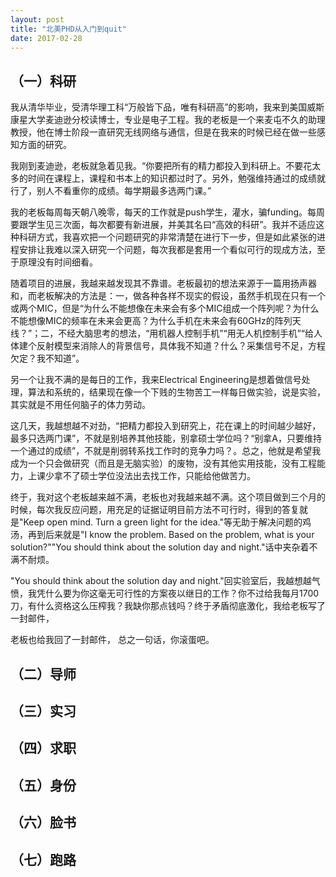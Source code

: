 ```yaml
---
layout: post
title: "北美PHD从入门到quit"
date: 2017-02-28
---
```


## <strong>（一）科研 </strong>

 我从清华毕业，受清华理工科“万般皆下品，唯有科研高”的影响，我来到美国威斯康星大学麦迪逊分校读博士，专业是电子工程。我的老板是一个来麦屯不久的助理教授，他在博士阶段一直研究无线网络与通信，但是在我来的时候已经在做一些感知方面的研究。 

我刚到麦迪逊，老板就急着见我。“你要把所有的精力都投入到科研上。不要花太多的时间在课程上，课程和书本上的知识都过时了。另外，勉强维持通过的成绩就行了，别人不看重你的成绩。每学期最多选两门课。”




 我的老板每周每天朝八晚零，每天的工作就是push学生，灌水，骗funding。每周要跟学生见三次面，每次都要有新进展，并美其名曰“高效的科研”。我并不适应这种科研方式，我喜欢把一个问题研究的非常清楚在进行下一步，但是如此紧张的进程安排让我难以深入研究一个问题，每次我都是套用一个看似可行的现成方法，至于原理没有时间细看。

随着项目的进展，我越来越发现其不靠谱。老板最初的想法来源于一篇用扬声器和，而老板解决的方法是：一，做各种各样不现实的假设，虽然手机现在只有一个或两个MIC，但是“为什么不能想像在未来会有多个MIC组成一个阵列呢？为什么不能想像MIC的频率在未来会更高？为什么手机在未来会有60GHz的阵列天线？”；二，不经大脑思考的想法，“用机器人控制手机”“用无人机控制手机”“给人体建个反射模型来消除人的背景信号，具体我不知道？什么？采集信号不足，方程欠定？我不知道”。

另一个让我不满的是每日的工作，我来Electrical Engineering是想着做信号处理，算法和系统的，结果现在像一个下贱的生物苦工一样每日做实验，说是实验，其实就是不用任何脑子的体力劳动。

这几天，我越想越不对劲，“把精力都投入到研究上，花在课上的时间越少越好，最多只选两门课”，不就是别培养其他技能，别拿硕士学位吗？“别拿A，只要维持一个通过的成绩”，不就是削弱转系找工作时的竞争力吗？。总之，他就是希望我成为一个只会做研究（而且是无脑实验）的废物，没有其他实用技能，没有工程能力，上课少拿不了硕士学位没法出去找工作，只能给他做苦力。

终于，我对这个老板越来越不满，老板也对我越来越不满。这个项目做到三个月的时候，每次我反应问题，用充足的证据证明目前方法不可行时，得到的答复就是"Keep open mind. Turn a green light for the idea."等无助于解决问题的鸡汤，再到后来就是"I know the problem. Based on the problem, what is your solution?""You should think about the solution day and night."话中夹杂着不满不耐烦。

"You should think about the solution day and night."回实验室后，我越想越气愤，我凭什么要为你这毫无可行性的方案夜以继日的工作？你不过给我每月1700刀，有什么资格这么压榨我？我缺你那点钱吗？终于矛盾彻底激化，我给老板写了一封邮件，


老板也给我回了一封邮件，
总之一句话，你滚蛋吧。



## <strong>（二）导师 </strong>

## <strong>（三）实习 </strong>

## <strong>（四）求职 </strong>

## <strong>（五）身份 </strong>

## <strong>（六）脸书 </strong>

## <strong>（七）跑路 </strong>
